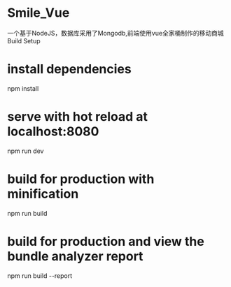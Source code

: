 # Smile_Vue
一个基于NodeJS，数据库采用了Mongodb,前端使用vue全家桶制作的移动商城
Build Setup
# install dependencies
npm install

# serve with hot reload at localhost:8080
npm run dev

# build for production with minification
npm run build

# build for production and view the bundle analyzer report
npm run build --report
